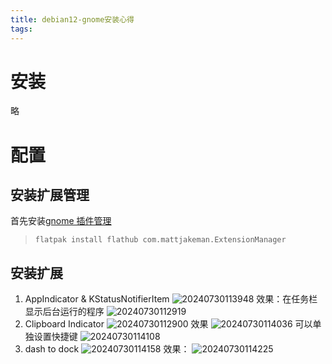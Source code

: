 ```yaml
---
title: debian12-gnome安装心得
tags:
---
```

# 安装
略
# 配置
## 安装扩展管理
首先安装[gnome 插件管理](https://github.com/mjakeman/extension-manager)
> ```flatpak install flathub com.mattjakeman.ExtensionManager```
## 安装扩展
1. AppIndicator & KStatusNotifierItem 
   ![20240730113948](http://img.wanstu.cn/vscode/picgo/20240730113948.png)
   效果：在任务栏显示后台运行的程序
  ![20240730112919](http://img.wanstu.cn/vscode/picgo/20240730112919.png)
2. Clipboard Indicator
   ![20240730112900](http://img.wanstu.cn/vscode/picgo/20240730112900.png)
   效果
   ![20240730114036](http://img.wanstu.cn/vscode/picgo/20240730114036.png)
   可以单独设置快捷键
   ![20240730114108](http://img.wanstu.cn/vscode/picgo/20240730114108.png)
3. dash to dock
   ![20240730114158](http://img.wanstu.cn/vscode/picgo/20240730114158.png)
    效果：
   ![20240730114225](http://img.wanstu.cn/vscode/picgo/20240730114225.png)